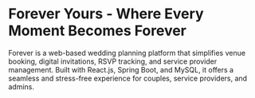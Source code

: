 # Forever Yours - Where Every Moment Becomes Forever
Forever is a web-based wedding planning platform that simplifies venue booking, digital invitations, RSVP tracking, and service provider management. Built with React.js, Spring Boot, and MySQL, it offers a seamless and stress-free experience for couples, service providers, and admins.
